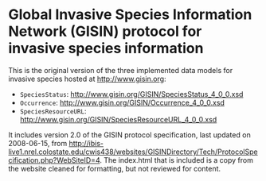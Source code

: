 # Global Invasive Species Information Network (GISIN) protocol for invasive species information

This is the original version of the three implemented data models for invasive species hosted at http://www.gisin.org:

* `SpeciesStatus`: http://www.gisin.org/GISIN/SpeciesStatus_4_0_0.xsd
* `Occurrence`: http://www.gisin.org/GISIN/Occurrence_4_0_0.xsd
* `SpeciesResourceURL`: http://www.gisin.org/GISIN/SpeciesResourceURL_4_0_0.xsd

It includes version 2.0 of the GISIN protocol specification, last updated on 2008-06-15, from http://ibis-live1.nrel.colostate.edu/cwis438/websites/GISINDirectory/Tech/ProtocolSpecification.php?WebSiteID=4. The index.html that is included is a copy from the website cleaned for formatting, but not reviewed for content.

